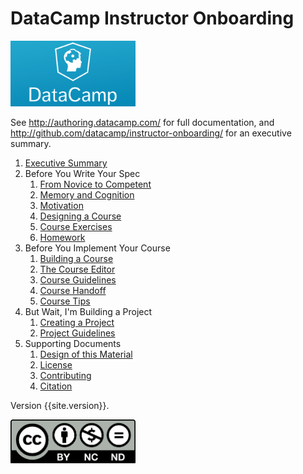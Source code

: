 ---
---
# DataCamp Instructor Onboarding

<a href="http://datacamp.com"><img src="img/datacamp.png" alt="DataCamp" width="200" /></a>

See <http://authoring.datacamp.com/> for full documentation,
and <http://github.com/datacamp/instructor-onboarding/> for an executive summary.

1.  [Executive Summary](executive-summary.html)
2.  Before You Write Your Spec
    1.  [From Novice to Competent](./novice.html)
    2.  [Memory and Cognition](./memory.html)
    3.  [Motivation](./motivation.html)
    4.  [Designing a Course](./course-design.html)
    5.  [Course Exercises](./course-exercises.html)
    6.  [Homework](./spec-homework.html)
3.  Before You Implement Your Course
    1.  [Building a Course](./course-build.html)
    2.  [The Course Editor](./course-editor.html)
    3.  [Course Guidelines](./course-guidelines.html)
    4.  [Course Handoff](./course-handoff.html)
    5.  [Course Tips](./course-tips.html)
4.  But Wait, I'm Building a Project
    1.  [Creating a Project](./project.html)
    2.  [Project Guidelines](./project-guidelines.html)
5.  Supporting Documents
    1.  [Design of this Material](./design.html)
    2.  [License](./license.html)
    3.  [Contributing](./contributing.html)
    4.  [Citation](./citation.html)

Version {{site.version}}.

<img src="img/cc-by-nc-nd.png" alt="CC-BY-NC-ND" width="200"/>

